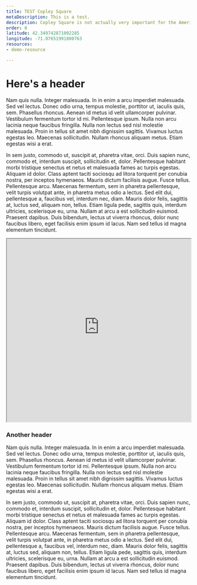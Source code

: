 ```yaml
---
title: TEST Copley Square
metaDescription: This is a test.
description: Copley Square is not actually very important for the American Revolution. This is just a test page.
order: 0
latitude: 42.349742871002285
longitude: -71.07651991800763
resources:
- demo-resource

---
```


# Here's a header

Nam quis nulla. Integer malesuada. In in enim a arcu imperdiet malesuada. Sed vel lectus. Donec odio urna, tempus molestie, porttitor ut, iaculis quis, sem. Phasellus rhoncus. Aenean id metus id velit ullamcorper pulvinar. Vestibulum fermentum tortor id mi. Pellentesque ipsum. Nulla non arcu lacinia neque faucibus fringilla. Nulla non lectus sed nisl molestie malesuada. Proin in tellus sit amet nibh dignissim sagittis. Vivamus luctus egestas leo. Maecenas sollicitudin. Nullam rhoncus aliquam metus. Etiam egestas wisi a erat.


<zoomable-image type="iiif" src="https://iiif.digitalcommonwealth.org/iiif/2/commonwealth:wd378k393" alt="Photograph of customs house" caption="Ths is a very interesting image for the following reasons"></zoomable-image>

<zoomable-image type="static-external" src="https://upload.wikimedia.org/wikipedia/commons/thumb/f/f3/South_Station%2C_Boston%2C_Massachusetts_April_2022.jpg/1600px-South_Station%2C_Boston%2C_Massachusetts_April_2022.jpg?20220507230049" alt="Photograph of South Station" caption="This image is from Wikimedia Commons"></zoomable-image>



In sem justo, commodo ut, suscipit at, pharetra vitae, orci. Duis sapien nunc, commodo et, interdum suscipit, sollicitudin et, dolor. Pellentesque habitant morbi tristique senectus et netus et malesuada fames ac turpis egestas. Aliquam id dolor. Class aptent taciti sociosqu ad litora torquent per conubia nostra, per inceptos hymenaeos. Mauris dictum facilisis augue. Fusce tellus. Pellentesque arcu. Maecenas fermentum, sem in pharetra pellentesque, velit turpis volutpat ante, in pharetra metus odio a lectus. Sed elit dui, pellentesque a, faucibus vel, interdum nec, diam. Mauris dolor felis, sagittis at, luctus sed, aliquam non, tellus. Etiam ligula pede, sagittis quis, interdum ultricies, scelerisque eu, urna. Nullam at arcu a est sollicitudin euismod. Praesent dapibus. Duis bibendum, lectus ut viverra rhoncus, dolor nunc faucibus libero, eget facilisis enim ipsum id lacus. Nam sed tellus id magna elementum tincidunt.

<iframe src="https://garrettdashnelson.github.io/panel-truck-shell/#test" width="100%" height="500">
</iframe>

### Another header

Nam quis nulla. Integer malesuada. In in enim a arcu imperdiet malesuada. Sed vel lectus. Donec odio urna, tempus molestie, porttitor ut, iaculis quis, sem. Phasellus rhoncus. Aenean id metus id velit ullamcorper pulvinar. Vestibulum fermentum tortor id mi. Pellentesque ipsum. Nulla non arcu lacinia neque faucibus fringilla. Nulla non lectus sed nisl molestie malesuada. Proin in tellus sit amet nibh dignissim sagittis. Vivamus luctus egestas leo. Maecenas sollicitudin. Nullam rhoncus aliquam metus. Etiam egestas wisi a erat.

In sem justo, commodo ut, suscipit at, pharetra vitae, orci. Duis sapien nunc, commodo et, interdum suscipit, sollicitudin et, dolor. Pellentesque habitant morbi tristique senectus et netus et malesuada fames ac turpis egestas. Aliquam id dolor. Class aptent taciti sociosqu ad litora torquent per conubia nostra, per inceptos hymenaeos. Mauris dictum facilisis augue. Fusce tellus. Pellentesque arcu. Maecenas fermentum, sem in pharetra pellentesque, velit turpis volutpat ante, in pharetra metus odio a lectus. Sed elit dui, pellentesque a, faucibus vel, interdum nec, diam. Mauris dolor felis, sagittis at, luctus sed, aliquam non, tellus. Etiam ligula pede, sagittis quis, interdum ultricies, scelerisque eu, urna. Nullam at arcu a est sollicitudin euismod. Praesent dapibus. Duis bibendum, lectus ut viverra rhoncus, dolor nunc faucibus libero, eget facilisis enim ipsum id lacus. Nam sed tellus id magna elementum tincidunt.

